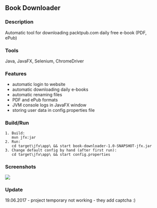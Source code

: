 ## Book Downloader

### Description
Automatic tool for downloading packtpub.com daily free e-book (PDF, ePub)

### Tools
Java, JavaFX, Selenium, ChromeDriver

### Features
- automatic login to website
- automatic downloading daily e-books
- automatic renaming files
- PDF and ePub formats
- JVM console logs in JavaFX window
- storing user data in config.properties file

### Build/Run
```
1. Build:
   mvn jfx:jar
2. Run:
   cd target\jfx\app\ && start book-downloader-1.0-SNAPSHOT-jfx.jar
3. Change default config by hand (after first run):
   cd target\jfx\app\ && start config.properties
```

### Screenshots
<img src="http://i.imgur.com/47LB6R4.png">

### Update
19.06.2017 - project temporary not working - they add captcha :)